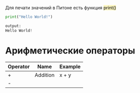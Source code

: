 Для печати значений в Питоне есть функция <mark style="background: #FFF3A3A6;">print()</mark> 
~~~python
print("Hello World!")

output:
Hello World!
~~~

# Арифметические операторы

| Operator | Name     | Example |
| -------- | -------- | ------- |
| +        | Addition | x + y   |
| -        |          |         |
